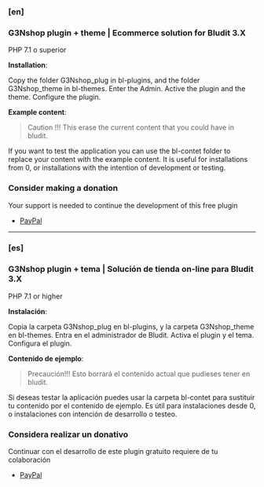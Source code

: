 ### [en]
### G3Nshop plugin + theme | Ecommerce solution for Bludit 3.X
PHP 7.1 o superior

**Installation**:

Copy the folder G3Nshop_plug in bl-plugins, and the folder G3Nshop_theme in bl-themes.
Enter the Admin. Active the plugin and the theme. Configure the plugin.

**Example content**:

> Caution !!!
> This erase the current content that you could have in bludit.

If you want to test the application you can use the bl-contet folder to replace your content with the example content.
It is useful for installations from 0, or installations with the intention of development or testing.

### Consider making a donation
Your support is needed to continue the development of this free plugin

- [PayPal](https://www.paypal.me/g3nWebAPPs/)

---

### [es]
### G3Nshop plugin + tema | Solución de tienda on-line para Bludit 3.X
PHP 7.1 or higher

**Instalación**:

Copia la carpeta G3Nshop_plug en bl-plugins, y la carpeta G3Nshop_theme en bl-themes.
Entra en el administrador de Bludit. Activa el plugin y el tema. Configura el plugin.

**Contenido de ejemplo**:

> Precaución!!!
> Esto borrará el contenido actual que pudieses tener en bludit.

Si deseas testar la aplicación puedes usar la carpeta bl-contet para sustituir tu contenido por el contenido de ejemplo.
Es útil para instalaciones desde 0, o instalaciones con intención de desarrollo o testeo.

### Considera realizar un donativo
Continuar con el desarrollo de este plugin gratuito requiere de tu colaboración

- [PayPal](https://www.paypal.me/g3nWebAPPs/)
